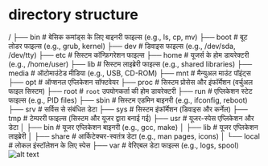 # directory  structure

/
├── bin         # बेसिक कमांड्स के लिए बाइनरी फाइल्स (e.g., ls, cp, mv)
├── boot        # बूट लोडर फाइल्स (e.g., grub, kernel)
├── dev         # डिवाइस फाइल्स (e.g., /dev/sda, /dev/tty)
├── etc         # सिस्टम कॉन्फ़िगरेशन फाइल्स
├── home        # यूजर्स के होम डायरेक्टरी (e.g., /home/user)
├── lib         # सिस्टम लाइब्रेरी फाइल्स (e.g., shared libraries)
├── media       # ऑटोमाउंटेड मीडिया (e.g., USB, CD-ROM)
├── mnt         # मैन्युअल माउंट पॉइंट्स
├── opt         # ऑप्शनल एप्लिकेशन सॉफ्टवेयर
├── proc        # सिस्टम प्रोसेस और इंफॉर्मेशन (वर्चुअल फाइल सिस्टम)
├── root        # `root` उपयोगकर्ता की होम डायरेक्टरी
├── run         # एप्लिकेशन स्टेट फाइल्स (e.g., PID files)
├── sbin        # सिस्टम एडमिन बाइनरी (e.g., ifconfig, reboot)
├── srv         # सर्विस से संबंधित डेटा
├── sys         # सिस्टम इंफॉर्मेशन (डिवाइस और कर्नेल)
├── tmp         # टेम्पररी फाइल्स (सिस्टम और यूजर द्वारा बनाई गई)
├── usr         # यूजर-स्पेस एप्लिकेशन और डेटा
│   ├── bin     # यूजर एप्लिकेशन बाइनरी (e.g., gcc, make)
│   ├── lib     # यूजर एप्लिकेशन लाइब्रेरी
│   ├── share   # आर्किटेक्चर-स्वतंत्र डेटा (e.g., man pages, icons)
│   └── local   # लोकल इंस्टॉलेशन के लिए स्पेस
├── var         # वेरिएबल डेटा फाइल्स (e.g., logs, spool)
![alt text](image-2.png)